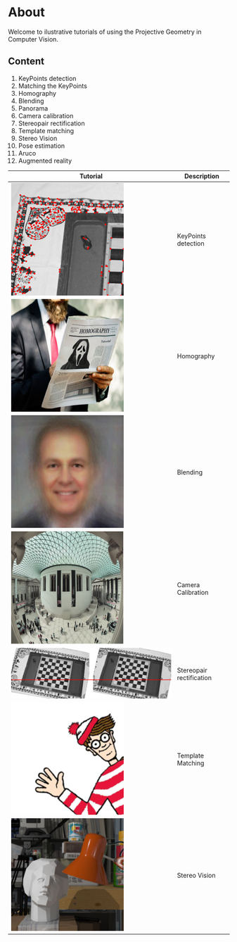 # About
Welcome to ilustrative tutorials of using the Projective Geometry in Computer Vision. 


## Content 
1. KeyPoints detection
2. Matching the KeyPoints
3. Homography
4. Blending
5. Panorama
6. Camera calibration
7. Stereopair rectification
8. Template matching
9. Stereo Vision
10. Pose estimation
11. Aruco
12. Augmented reality


Tutorial | Description
------------ | -------------
![alt text](/images/ex00/Image01.png)| KeyPoints detection
![alt text](/images/ex00/Image03.png)| Homography
![alt text](/images/ex00/Image04.png)| Blending
![alt text](/images/ex00/Image06.png)| Camera Calibration
![alt text](/images/ex00/Image07.png)| Stereopair rectification
![alt text](/images/ex00/Image08.png)| Template Matching
![alt text](/images/ex00/Image09.png)| Stereo Vision

